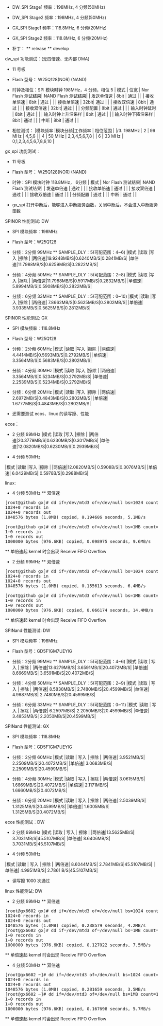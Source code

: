 * DW_SPI Stage1 频率：198MHz, 4 分频(50MHz)
* DW_SPI Stage2 频率：198MHz, 4 分频(50MHz)
* GX_SPI Stage1 频率：118.8MHz, 6 分频(20MHz)
* GX_SPI Stage2 频率：118.8MHz, 6 分频(20MHz)

* 补丁：
** release
** develop


dw_spi 功能测试：(无四倍速、无内部 DMA)

* 11 号板
* Flash 型号： <notextile>W25Q128(NOR) (NAND)</notextile>
* 时钟及相位：SPI 模块时钟 198MHz，4 分频，相位 5
| 模式               | 位宽 | Nor Flash 测试结果| NAND Flash 测试结果|
| 发送单倍速         | 8bit | 通过              |                    |
| 接收单倍速         | 8bit | 通过              |                    |
| 接收单倍速         | 32bit| 通过              |                    |
| 接收双倍速         | 8bit | 通过              |                    |
| 接收双倍速         | 32bit| 通过              |                    |
| 分频配置           | 8bit | 通过              |                    |
| 输入时钟延时       | 8bit | 通过              |                    |
| 输入时钟上升沿采样 | 8bit | 通过              |                    |
| 输入时钟下降沿采样 | 8bit | 通过              |                    |
| 中断               | 8bit | 通过              |                    |

* 相位测试：
|模块频率    |模块分频|工作频率    |  相位范围               |
|/3. 198MHz  |  2     | 99 MHz     |    4,5,6                |
             |  4     | 50 MHz     |   2,3,4,5,6,7,8         |
             |  6     | 33 MHz     | 0,1,2,3,4,5,6,7,8,9,10  |

gx_spi 功能测试：

* 11 号板
* Flash 型号： <notextile>W25Q128(NOR) (NAND)</notextile>
* 时钟：SPI 模块时钟 118.8MHz， 6分频
| 模式       | Nor Flash 测试结果| NAND Flash 测试结果|
| 发送单倍速 |    通过           |                    |
| 接收单倍速 |    通过           |                    |
| 接收双倍速 |    通过           |                    |
| 接收双倍速 |    通过           |                    |
| 分频配置   |    通过           |                    |
| 中断       |    通过           |                    |

* gx_spi 打开中断后，能够进入中断服务函数，关闭中断后，不会进入中断服务函数


SPINOR 性能测试: DW

* SPI 模块频率：198MHz
* Flash 型号：W25Q128
* 分频：2分频 99MHz
** SAMPLE_DLY：5(可配范围：4~6)
|模式  |读取       |写入      |擦除      |
|两倍速|19.9248MB/S|0.6240MB/S|0.2841MB/S|
|单倍速|11.7988MB/S|0.6259MB/S|0.2822MB/S|

* 分频：4分频 50MHz
** SAMPLE_DLY：5(可配范围：2~8)
|模式  |读取       |写入      |擦除      |
|两倍速|11.7988MB/S|0.5917MB/S|0.2832MB/S|
|单倍速| 5.8994MB/S|0.5908MB/S|0.2822MB/S|

* 分频：6分频 33MHz
** SAMPLE_DLY：5(可配范围：0~10)
|模式  |读取       |写入      |擦除      |
|两倍速| 7.8662MB/S|0.5625MB/S|0.2802MB/S|
|单倍速| 3.9335MB/S|0.5625MB/S|0.2812MB/S|


SPINOR 性能测试: GX

* SPI 模块频率：118.8MHz
* Flash 型号：W25Q128
* 分频：2分频 60MHz
|模式  |读取       |写入      |擦除      |
|两倍速| 4.4414MB/S|0.5693MB/S|0.2792MB/S|
|单倍速| 3.3564MB/S|0.5683MB/S|0.2802MB/S|

* 分频：4分频 30MHz
|模式  |读取       |写入      |擦除      |
|两倍速| 3.3564MB/S|0.5234MB/S|0.2792MB/S|
|单倍速| 2.2539MB/S|0.5234MB/S|0.2792MB/S|

* 分频：6分频 20MHz
|模式  |读取       |写入      |擦除      |
|两倍速| 2.6972MB/S|0.4843MB/S|0.2802MB/S|
|单倍速| 1.6777MB/S|0.4843MB/S|0.2802MB/S|


* 还需要测试 ecos、linux 的读写擦、性能

ecos：

* 2 分频 99MHz
|模式  |读取       |写入      |擦除      |
|两倍速|20.3779MB/S|0.6230MB/S|0.3017MB/S|
|单倍速|12.0820MB/S|0.6230MB/S|0.2939MB/S|

* 4 分频 50MHz

|模式  |读取       |写入      |擦除      |
|两倍速|12.0820MB/S| 0.5908B/S|0.3076MB/S|
|单倍速| 6.0429MB/S| 0.5976B/S|0.2988MB/S|

linux:

* 4 分频 50MHz
** 双倍速
<pre>
[root@github gx]# dd if=/dev/mtd3 of=/dev/null bs=1024 count=1024
1024+0 records in
1024+0 records out
1048576 bytes (1.0MB) copied, 0.194606 seconds, 5.1MB/s

[root@github gx]# dd if=/dev/mtd3 of=/dev/null bs=1MB count=1
1+0 records in
1+0 records out
1000000 bytes (976.6KB) copied, 0.098975 seconds, 9.6MB/s
</pre>
** 单倍速起 kernel 时会出现 Receive FIFO Overflow
* 2 分频 99MHz
** 双倍速
<pre>
[root@github gx]# dd if=/dev/mtd3 of=/dev/null bs=1024 count=1024
1024+0 records in
1024+0 records out
1048576 bytes (1.0MB) copied, 0.155613 seconds, 6.4MB/s

[root@github gx]# dd if=/dev/mtd3 of=/dev/null bs=1MB count=1
1+0 records in
1+0 records out
1000000 bytes (976.6KB) copied, 0.066174 seconds, 14.4MB/s
</pre>
** 单倍速起 kernel 时会出现 Receive FIFO Overflow






SPINand 性能测试: DW

* SPI 模块频率：198MHz
* Flash 型号：GD5F1GM7UEYIG
* 分频：2分频 99MHz
** SAMPLE_DLY：5(可配范围：4~6)
|模式  |读取       | 写入      | 擦除      |
|两倍速|13.6279MB/S| 3.6591MB/S|20.4072MB/S|
|单倍速| 8.6669MB/S| 3.6591MB/S|20.4072MB/S|

* 分频：4分频 50MHz
** SAMPLE_DLY：5(可配范围：2~9)
|模式  |读取       | 写入      | 擦除      |
|两倍速| 8.5830MB/S| 2.7480MB/S|20.4599MB/S|
|单倍速| 4.9687MB/S| 2.7480MB/S|20.4599MB/S|

* 分频：6分频 33MHz
** SAMPLE_DLY：5(可配范围：0~11)
|模式  |读取       | 写入      | 擦除      |
|两倍速| 6.2597MB/S| 2.2050MB/S|20.4599MB/S|
|单倍速| 3.4853MB/S| 2.2050MB/S|20.4599MB/S|


SPINand 性能测试: GX

* SPI 模块频率：118.8MHz
* Flash 型号：GD5F1GM7UEYIG
* 分频：2分频 60MHz
|模式  |读取       | 写入      | 擦除      |
|两倍速| 3.9521MB/S| 2.2509MB/S|20.4072MB/S|
|单倍速| 3.0683MB/S| 2.2509MB/S|20.4599MB/S|

* 分频：4分频 30MHz
|模式  |读取       | 写入      | 擦除      |
|两倍速| 3.0615MB/S| 1.6669MB/S|20.4072MB/S|
|单倍速| 2.1171MB/S| 1.6660MB/S|20.4072MB/S|

* 分频：6分频 20MHz
|模式  |读取       | 写入      | 擦除      |
|两倍速| 2.5039MB/S| 1.3125MB/S|20.4599MB/S|
|单倍速| 1.6005MB/S| 1.3125MB/S|20.4072MB/S|


ecos 性能测试：DW

* 2 分频 99MHz
|模式  |读取       | 写入      | 擦除      |
|两倍速|13.5625MB/S| 3.7031MB/S|45.5107MB/S|
|单倍速| 8.6406MB/S| 3.7031MB/S|45.5107MB/S|

* 4 分频 50MHz

|模式  |读取       | 写入      | 擦除      |
|两倍速| 8.6044MB/S| 2.7841MB/S|45.5107MB/S|
|单倍速| 4.9951MB/S| 2.7861 B/S|45.5107MB/S|

* 读写擦 1000 次通过

linux 性能测试: DW

* 2 分频 99MHz
** 双倍速
<pre>
[root@gx6602 gx]# dd if=/dev/mtd3 of=/dev/null bs=1024 count=1024
1024+0 records in
1024+0 records out
1048576 bytes (1.0MB) copied, 0.238579 seconds, 4.2MB/s
[root@gx6602 gx]# dd if=/dev/mtd3 of=/dev/null bs=1MB count=1
1+0 records in
1+0 records out
1000000 bytes (976.6KB) copied, 0.127022 seconds, 7.5MB/s
</pre>
** 单倍速起 kernel 时会出现 Receive FIFO Overflow

* 4 分频 50MHz
** 双倍速
<pre>
[root@gx6602 ~]# dd if=/dev/mtd3 of=/dev/null bs=1024 count=1024
1024+0 records in
1024+0 records out
1048576 bytes (1.0MB) copied, 0.281659 seconds, 3.5MB/s
[root@gx6602 ~]# dd if=/dev/mtd3 of=/dev/null bs=1MB count=1
1+0 records in
1+0 records out
1000000 bytes (976.6KB) copied, 0.167698 seconds, 5.7MB/s
</pre>
** 单倍速起 kernel 时会出现 Receive FIFO Overflow

